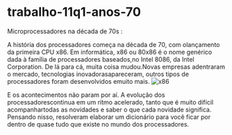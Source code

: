 # trabalho-11q1-anos-70
Microprocessadores na década de 70s : 
 
A história dos processadores começa na década de 70, com olançamento da primeira CPU x86.
Em informática, x86 ou 80x86 é o nome genérico dada à família de processadores baseados,no Intel 8086, da Intel Corporation.
De lá para cá, muita coisa mudou.Novas empresas adentraram o mercado, tecnologias inovadorasapareceram, outros tipos de processadores foram desenvolvidos emuito mais.
![x86](x86.jpg)

E os acontecimentos não param por aí. A evolução dos processadorescontinua em um ritmo acelerado, tanto que é muito difícil acompanhartodas as novidades e saber o que cada novidade significa. Pensando nisso,  resolveram  elaborar um dicionário para você ficar por dentro de quase tudo que existe no mundo dos processadores.
